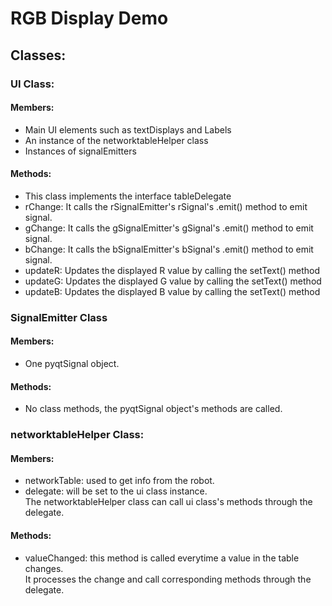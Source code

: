#   RGB Display Demo
## Classes:
### UI Class:
#### Members:
* Main UI elements such as textDisplays and Labels
* An instance of the networktableHelper class
* Instances of signalEmitters
#### Methods:
* This class implements the interface tableDelegate
* rChange: It calls the rSignalEmitter's rSignal's .emit() method to emit signal. 
* gChange: It calls the gSignalEmitter's gSignal's .emit() method to emit signal. 
* bChange: It calls the bSignalEmitter's bSignal's .emit() method to emit signal. 
* updateR: Updates the displayed R value by calling the setText() method
* updateG: Updates the displayed G value by calling the setText() method
* updateB: Updates the displayed B value by calling the setText() method
### SignalEmitter Class
#### Members:
* One pyqtSignal object.
#### Methods:
* No class methods, the pyqtSignal object's methods are called.
### networktableHelper Class:
#### Members:
* networkTable: used to get info from the robot.
* delegate: will be set to the ui class instance.   
The networktableHelper class can call ui class's methods through the delegate.
#### Methods:
* valueChanged: this method is called everytime a value in the table changes.   
It processes the change and call corresponding methods through the delegate.
